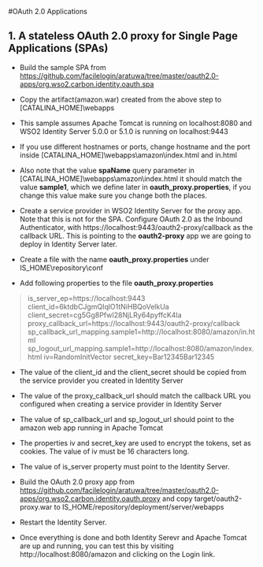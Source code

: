 #OAuth 2.0 Applications

## 1. A stateless OAuth 2.0 proxy for Single Page Applications (SPAs)

* Build the sample SPA from https://github.com/facilelogin/aratuwa/tree/master/oauth2.0-apps/org.wso2.carbon.identity.oauth.spa

* Copy the artifact(amazon.war) created from the above step to [CATALINA_HOME]\webapps

* This sample assumes Apache Tomcat is running on localhost:8080 and WSO2 Identity Server 5.0.0 or 5.1.0 is running on localhost:9443

* If you use different hostnames or ports, change hostname and the port inside [CATALINA_HOME]\webapps\amazon\index.html and in.html

* Also note that the value **spaName** query parameter in [CATALINA_HOME]\webapps\amazon\index.html it should match the value **sample1**, which we define later in **oauth_proxy.properties**, if you change this value make sure you change both the places.

* Create a service provider in WSO2 Identity Server for the proxy app. Note that this is not for the SPA. Configure OAuth 2.0 as the Inbound Authenticator, with https://localhost:9443/oauth2-proxy/callback as the callback URL. This is pointing to the **oauth2-proxy** app  we are going to deploy in Identity Server later.

* Create a file with the name **oauth_proxy.properties** under IS_HOME\repository\conf

* Add following properties to the file **oauth_proxy.properties**

>is_server_ep=https://localhost:9443
>client_id=6ktdbCJgmQIqlO1tNiHBQoVelkUa
>client_secret=cg5Gg8PfwI28NjLRy64pyffcK4Ia
>proxy_callback_url=https://localhost:9443/oauth2-proxy/callback
>sp_callback_url_mapping.sample1=http://localhost:8080/amazon/in.html
>sp_logout_url_mapping.sample1=http://localhost:8080/amazon/index.html
>iv=RandomInitVector
>secret_key=Bar12345Bar12345

* The value of the client_id and the client_secret should be copied from the service provider you created in Identity Server

* The value of the proxy_callback_url should match the callback URL you configured when creating a service provider in Identity Server

* The value of sp_callback_url  and sp_logout_url should point to the amazon web app running in Apache Tomcat

* The properties iv and secret_key are used to encrypt the tokens, set as cookies. The value of iv must be 16 characters long.

* The value of is_server property must point to the Identity Server.

* Build the OAuth 2.0 proxy app from https://github.com/facilelogin/aratuwa/tree/master/oauth2.0-apps/org.wso2.carbon.identity.oauth.proxy and copy target/oauth2-proxy.war to IS_HOME/repository/deployment/server/webapps

* Restart the Identity Server.

* Once everything is done and both Identity Serevr and Apache Tomcat are up and running, you can test this by visiting http://localhost:8080/amazon and clicking on the Login link.

